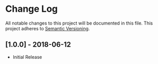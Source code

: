 # Change Log

All notable changes to this project will be documented in this file.
This project adheres to [Semantic Versioning](http://semver.org/).

## [1.0.0] - 2018-06-12

* Initial Release

